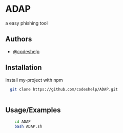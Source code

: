 
# ADAP
a easy phishing tool

## Authors

- [@codeshelp](https://www.github.com/codeshelp)


## Installation

Install my-project with npm

```bash
  git clone https://github.com/codeshelp/ADAP.git
  
```
    
## Usage/Examples

```bash
    cd ADAP
    bash ADAP.sh
```

